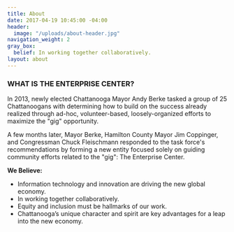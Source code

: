 ```yaml
---
title: About
date: 2017-04-19 10:45:00 -04:00
header:
  image: "/uploads/about-header.jpg"
navigation_weight: 2
gray_box:
  belief: In working together collaboratively.
layout: about
---
```


### WHAT IS THE ENTERPRISE CENTER?

In 2013, newly elected Chattanooga Mayor Andy Berke tasked a group of 25 Chattanoogans with determining how to build on the success already realized through ad-hoc, volunteer-based, loosely-organized efforts to maximize the "gig" opportunity.

A few months later, Mayor Berke, Hamilton County Mayor Jim Coppinger, and Congressman Chuck Fleischmann responded to the task force's recommendations by forming a new entity focused solely on guiding community efforts related to the "gig": The Enterprise Center.

**We Believe:**
* Information technology and innovation are driving the new global economy.
* In working together collaboratively.
* Equity and inclusion must be hallmarks of our work.
* Chattanooga’s unique character and spirit are key advantages for a leap into the new economy.
